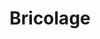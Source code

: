 ---
title: Bricolage
menu:
  sidebar:
    name: Bricolage
    identifier: bricolage
    weight: 300
---